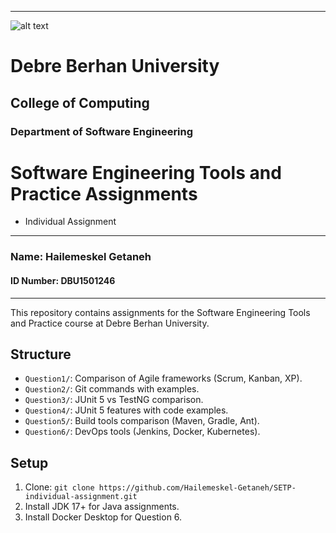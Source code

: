 

---
![alt text](image.png)


# Debre Berhan University 
## College of Computing
### Department of Software Engineering
# Software Engineering Tools and Practice Assignments

 - Individual Assignment

---
### Name: Hailemeskel Getaneh
#### ID Number: DBU1501246
------

This repository contains assignments for the Software Engineering Tools and Practice course at Debre Berhan University.

## Structure
- `Question1/`: Comparison of Agile frameworks (Scrum, Kanban, XP).
- `Question2/`: Git commands with examples.
- `Question3/`: JUnit 5 vs TestNG comparison.
- `Question4/`: JUnit 5 features with code examples.
- `Question5/`: Build tools comparison (Maven, Gradle, Ant).
- `Question6/`: DevOps tools (Jenkins, Docker, Kubernetes).

## Setup
1. Clone: `git clone https://github.com/Hailemeskel-Getaneh/SETP-individual-assignment.git`
2. Install JDK 17+ for Java assignments.
3. Install Docker Desktop for Question 6.
